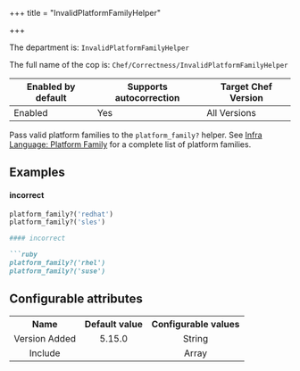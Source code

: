 +++
title = "InvalidPlatformFamilyHelper"

+++

<!-- This content is automatically generated. See https://github.com/chef/chef-web-docs/blob/main/generated/README.md -->

The department is: `InvalidPlatformFamilyHelper`

The full name of the cop is: `Chef/Correctness/InvalidPlatformFamilyHelper`

| Enabled by default | Supports autocorrection | Target Chef Version |
| --- | --- | --- |
| Enabled | Yes | All Versions |

Pass valid platform families to the `platform_family?` helper. See [Infra Language: Platform Family](https://docs.chef.io/infra_language/checking_platforms/#platform_family-values) for a complete list of platform families.

## Examples


#### incorrect

```ruby
platform_family?('redhat')
platform_family?('sles')

#### incorrect

```ruby
platform_family?('rhel')
platform_family?('suse')
```

## Configurable attributes

<table>
<tbody><tr>
<th>Name</th>
<th>Default value</th>
<th>Configurable values</th>
</tr>
<tr>
<td style="text-align:center">Version Added</td>
<td style="text-align:center">5.15.0</td>
<td style="text-align:center">String</td>
</tr>
<tr><td style="text-align:center">Include</td>
<td style="text-align:center"><ul>
</ul>
</td>
<td style="text-align:center">Array</td>
</tr></tbody></table>
